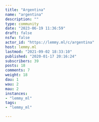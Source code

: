 ```yaml
---
title: "Argentina" 
name: "argentina"
description: ""
type: community
date: "2023-06-19 11:36:59"
draft: false
nsfw: false
actor_id: "https://lemmy.ml/c/argentina"
host: lemmy.ml
lastmod: "2021-09-02 18:33:10"
published: "2020-01-17 20:16:24"
subscribers: 39
posts: 18
comments: 7
weight: 18
dau: 1
wau: 2
mau: 2
instances:
- "lemmy_ml"
tags: 
- "lemmy_ml"

---
```

